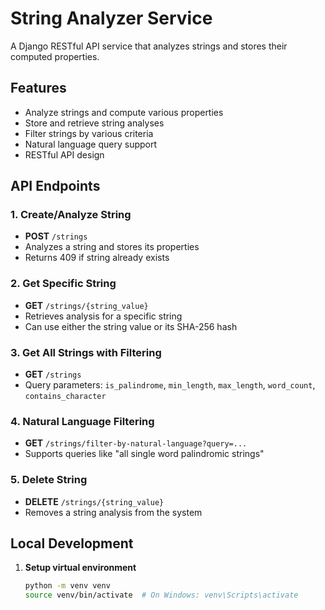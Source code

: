 
# String Analyzer Service

A Django RESTful API service that analyzes strings and stores their computed properties.

## Features

- Analyze strings and compute various properties
- Store and retrieve string analyses
- Filter strings by various criteria
- Natural language query support
- RESTful API design

## API Endpoints

### 1. Create/Analyze String
- **POST** `/strings`
- Analyzes a string and stores its properties
- Returns 409 if string already exists

### 2. Get Specific String
- **GET** `/strings/{string_value}`
- Retrieves analysis for a specific string
- Can use either the string value or its SHA-256 hash

### 3. Get All Strings with Filtering
- **GET** `/strings`
- Query parameters: `is_palindrome`, `min_length`, `max_length`, `word_count`, `contains_character`

### 4. Natural Language Filtering
- **GET** `/strings/filter-by-natural-language?query=...`
- Supports queries like "all single word palindromic strings"

### 5. Delete String
- **DELETE** `/strings/{string_value}`
- Removes a string analysis from the system

## Local Development

1. **Setup virtual environment**
   ```bash
   python -m venv venv
   source venv/bin/activate  # On Windows: venv\Scripts\activate